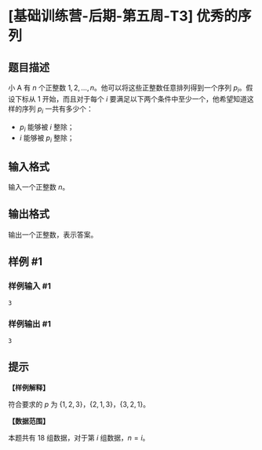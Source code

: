 # [基础训练营-后期-第五周-T3] 优秀的序列

## 题目描述

小 A 有 $n$ 个正整数 $1,2,\dots,n$。他可以将这些正整数任意排列得到一个序列 $p_i$。假设下标从 $1$ 开始，而且对于每个 $i$ 要满足以下两个条件中至少一个，他希望知道这样的序列 $p_i$ 一共有多少个：

- $p_i$ 能够被 $i$ 整除；
- $i$ 能够被 $p_i$ 整除；

## 输入格式

输入一个正整数 $n$。

## 输出格式

输出一个正整数，表示答案。

## 样例 #1

### 样例输入 #1

```
3
```

### 样例输出 #1

```
3
```

## 提示

**【样例解释】**

符合要求的 $p$ 为 $\{1,2,3\}$，$\{2,1,3\}$，$\{3,2,1\}$。

**【数据范围】**

本题共有 $18$ 组数据，对于第 $i$ 组数据，$n=i$。
